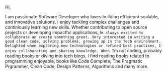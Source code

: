 Hi,

I am passionate Software Developer who loves building efficiennt scalable, and innovative solutions.
I enjoy tackling complex challenges and continiously learning new skills.
Whether contributing to open source projects or developing impactful applications, I`m always excited to collaborate an create something great.
Very interested in writing a good clean code, solving problems, growing up in the Tech environment.
Delighted when exploring new technologies or refined best practices, I enjoy collaborating and sharing knowledge. When I`m not coding, probably reading books or diving into tech blogs.
I find reading books related to programming enjoyable, books like Code Complete, The Pragmatic Prgrammer, Clean Code, Design Patterns, Algorithms and many more.

